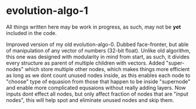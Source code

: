 # evolution-algo-1
All things written here may be work in progress, as such, may not be **yet** included in the code.

Improved version of my old evolution-algo-0.
Dubbed face-fronter, but able of manipulation of any vector of numbers (32-bit float).
Unlike old algorithm, this one was designed with modularity in mind from start, as such,
it divides every structure as parent of multiple children with vectors.
Added "super-nodes" which store multiple other nodes, which makes things more efficient as long as we dont count unused nodes inside,
as this enables each node to "choose" type of equasion from those that happen to be inside "supernode" and enable more
complicated equsaions without really adding layers. Now inputs dont effect all nodes, but only affect fraction of nodes that are "input nodes",
this will help spot and eliminate unused nodes and skip them.
